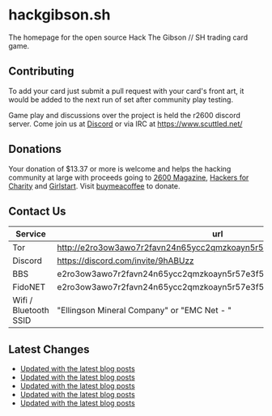 # hackgibson.sh
The homepage for the open source Hack The Gibson // SH trading card game.


## Contributing

To add your card just submit a pull request with your card's front art, it would be added to the next run of set after community play testing.

Game play and discussions over the project is held the r2600 discord server. Come join us at [Discord](https://discord.com/invite/9hABUzz) or via IRC at https://www.scuttled.net/


## Donations

Your donation of $13.37 or more is welcome and helps the hacking community at large with proceeds going to [2600 Magazine](https://2600.com/), [Hackers for Charity](https://hackersforcharity.org) and [Girlstart](https://girlstart.org).  Visit [buymeacoffee](https://www.buymeacoffee.com/hackgibson.sh) to donate.


## Contact Us

Service | url
-|-
Tor | http://e2ro3ow3awo7r2favn24n65ycc2qmzkoayn5r57e3f56nvjwdcgg32ad.onion
Discord | https://discord.com/invite/9hABUzz
BBS | e2ro3ow3awo7r2favn24n65ycc2qmzkoayn5r57e3f56nvjwdcgg32ad.onion:23
FidoNET | e2ro3ow3awo7r2favn24n65ycc2qmzkoayn5r57e3f56nvjwdcgg32ad.onion:24554
Wifi / Bluetooth SSID | "Ellingson Mineral Company" or "EMC Net - <fidonet address>"

## Latest Changes
<!-- BLOG-POST-LIST:START -->
- [Updated with the latest blog posts](https://github.com/DFW2600/hackgibson.sh/commit/17ca2afd922d750b4ce7b75033dcd443072dc676)
- [Updated with the latest blog posts](https://github.com/DFW2600/hackgibson.sh/commit/e539a12fe2165e1a51def0c3a65f298921be6a37)
- [Updated with the latest blog posts](https://github.com/DFW2600/hackgibson.sh/commit/74fcbb06acb565cf7b9bc93b40999c9900a038b9)
- [Updated with the latest blog posts](https://github.com/DFW2600/hackgibson.sh/commit/2c52d363aa39afb839458636c0b8bdd2b7e482a3)
- [Updated with the latest blog posts](https://github.com/DFW2600/hackgibson.sh/commit/60dc75a143fbe3931c19e5f4c8d2cd6eef60dc57)
<!-- BLOG-POST-LIST:END -->
